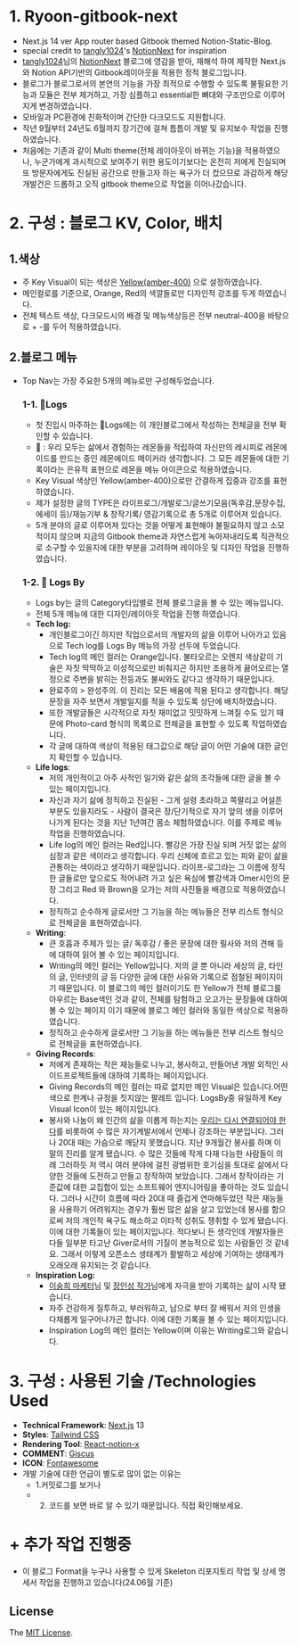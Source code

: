 # 1. Ryoon-gitbook-next

- Next.js 14 ver App router based Gitbook themed Notion-Static-Blog.
- special credit to [tangly1024](https://github.com/tangly1024)'s [NotionNext](https://github.com/tangly1024/NotionNext) for inspiration
- [tangly1024](https://github.com/tangly1024)님의 [NotionNext](https://docs.tangly1024.com/about) 블로그에 영감을 받아, 재해석 하여 제작한 Next.js와 Notion API기반의 Gitbook레이아웃을 적용한 정적 블로그입니다.
- 블로그가 블로그로서의 본연의 기능을 가장 최적으로 수행할 수 있도록 불필요한 기능과 모듈은 전부 제거하고, 가장 심플하고 essential한 뼈대와 구조만으로 이루어지게 변경하였습니다.
- 모바일과 PC환경에 친화적이며 간단한 다크모드도 지원합니다.
- 작년 9월부터 24년도 6월까지 장기간에 걸쳐 틈틈이 개발 및 유지보수 작업을 진행하였습니다.
- 처음에는 기존과 같이 Multi theme(전체 레이아웃이 바뀌는 기능)을 적용하였으나, 누군가에게 과시적으로 보여주기 위한 용도이기보다는 온전히 저에게 진실되며 또 방문자에게도 진실된 공간으로 만들고자 하는 욕구가 더 컸으므로 과감하게 해당 개발건은 드롭하고 오직 gitbook theme으로 작업을 이어나갔습니다.

# 2. 구성 : 블로그 KV, Color, 배치

## 1.색상

- 주 Key Visual이 되는 색상은 [Yellow(amber-400)](https://flowbite.com/docs/customize/colors/) 으로 설정하였습니다.
- 메인컬로를 기준으로, Orange, Red의 색깔들로만 디자인적 강조를 두게 하였습니다.
- 전체 텍스트 색상, 다크모드시의 배경 및 메뉴색상등은 전부 neutral-400을 바탕으로 + -를 두어 적용하였습니다.

## 2.블로그 메뉴

- Top Nav는 가장 주요한 5개의 메뉴로만 구성해두었습니다.

  ### 1-1. 🍋Logs

  - 첫 진입시 마주하는 🍋Logs에는 이 개인블로그에서 작성하는 전체글을 전부 확인할 수 있습니다.
  - 🍋 : 우리 모두는 삶에서 경험하는 레몬들을 적립하여 자신만의 레시피로 레몬에이드를 만드는 중인 레몬에이드 메이커라 생각합니다. 그 모든 레몬들에 대한 기록이라는 은유적 표현으로 레몬을 메뉴 아이콘으로 적용하였습니다.
  - Key Visual 색상인 Yellow(amber-400)으로만 간결하게 집중과 강조를 표현하였습니다.
  - 제가 설정한 글의 TYPE은 라이프로그/개발로그/글쓰기모음(독후감,문장수집,에세이 등)/재능기부 & 창작기록/ 영감기록으로 총 5개로 이루어져 있습니다.
  - 5개 분야의 글로 이루어져 있다는 것을 어떻게 표현해야 불필요하지 않고 소모적이지 않으며 지금의 Gitbook theme과 자연스럽게 녹아져내리도록 직관적으로 소구할 수 있을지에 대한 부분을 고려하며 레이아웃 및 디자인 작업을 진행하였습니다.

  ### 1-2. 🍋 Logs By

  - Logs by는 글의 Category타입별로 전체 블로그글을 볼 수 있는 메뉴입니다.
  - 전체 5개 메뉴에 대한 디자인/레이아웃 작업을 진행 하였습니다.
  - **Tech log:**
    - 개인블로그이긴 하지만 직업으로서의 개발자의 삶을 이루어 나아가고 있음으로 Tech log를 Logs By 메뉴의 가장 선두에 두었습니다.
    - Tech log의 메인 컬러는 Orange입니다. 불타오르는 오렌지 색상같이 기술은 자칫 딱딱하고 이성적으로만 비춰지곤 하지만 조용하게 끓어오르는 열정으로 주변을 밝히는 전등과도 불씨와도 같다고 생각하기 때문입니다.
    - 완료주의 > 완성주의. 이 진리는 모든 배움에 적용 된다고 생각합니다. 해당 문장을 자주 보면서 개발일지를 적을 수 있도록 상단에 배치하였습니다.
    - 또한 개발글들은 시각적으로 자칫 재미없고 밋밋하게 느껴질 수도 있기 때문에 Photo-card 형식의 목록으로 전체글을 표현할 수 있도록 작업하였습니다.
    - 각 글에 대하여 색상이 적용된 태그값으로 해당 글이 어떤 기술에 대한 글인지 확인할 수 있습니다.
  - **Life logs**:
    - 저의 개인적이고 아주 사적인 일기와 같은 삶의 조각들에 대한 글을 볼 수 있는 페이지입니다.
    - 자신과 자기 삶에 정직하고 진실된 - 그게 설령 초라하고 쪽팔리고 어설픈 부분도 있을지라도 - 사람이 결국은 장/단기적으로 자기 앞의 생을 이루어 나가게 된다는 것을 지난 1년여간 몸소 체험하였습니다. 이를 주제로 메뉴 작업을 진행하였습니다.
    - Life log의 메인 컬러는 Red입니다. 빨강은 가장 진실 되며 거짓 없는 삶의 심장과 같은 색이라고 생각합니다. 우리 신체에 흐르고 있는 피와 같이 삶을 관통하는 색이라고 생각하기 때문입니다. 라이프-로그라는 그 이름에 정직한 글들로만 앞으로도 적어내려 가고 싶은 욕심에 빨강색과 Omer시인의 문장 그리고 Red 와 Brown을 오가는 저의 사진들을 배경으로 적용하였습니다.
    - 정직하고 순수하게 글로서만 그 기능을 하는 메뉴들은 전부 리스트 형식으로 전체글을 표현하였습니다.
  - **Writing**:
    - 큰 호흡과 주제가 있는 글/ 독후감 / 좋은 문장에 대한 필사와 저의 견해 등에 대하여 읽어 볼 수 있는 페이지입니다.
    - Writing의 메인 컬러는 Yellow입니다. 저의 글 뿐 아니라 세상의 글, 타인의 글, 인터넷의 글 등 다양한 글에 대한 사유와 기록으로 점철된 페이지이기 때문입니다. 이 블로그의 메인 컬러이기도 한 Yellow가 전체 블로그를 아우르는 Base색인 것과 같이, 전체를 탐험하고 오고가는 문장들에 대하여 볼 수 있는 페이지 이기 때문에 블로그 메인 컬러와 동일한 색상으로 적용하였습니다.
    - 정직하고 순수하게 글로서만 그 기능을 하는 메뉴들은 전부 리스트 형식으로 전체글을 표현하였습니다.
  - **Giving Records**:
    - 저에게 존재하는 작은 재능들로 나누고, 봉사하고, 만들어낸 개발 외적인 사이드프로젝트들에 대하여 기록하는 페이지입니다.
    - Giving Records의 메인 컬러는 따로 없지만 메인 Visual은 있습니다.어떤 색으로 한계나 규정을 짓지않는 팔레트 입니다. LogsBy중 유일하게 Key Visual Icon이 있는 페이지입니다.
    - 봉사와 나눔이 왜 인간의 삶을 이롭게 하는지는 [우리는 다시 연결되어야 한다](https://www.aladin.co.kr/m/mproduct.aspx?ItemId=247420735)를 비롯하여 수 많은 자기계발서에서 언제나 강조하는 부분입니다. 그러나 20대 때는 가슴으로 깨닫지 못했습니다. 지난 9개월간 봉사를 하며 이 말의 진리를 알게 됐습니다. 수 많은 것들에 작게 다재 다능한 사람들이 의례 그러하듯 저 역시 여러 분야에 걸친 광범위한 호기심을 토대로 삶에서 다양한 것들에 도전하고 만들고 창작하여 보았습니다. 그래서 창작이라는 기준값에 대한 교집합이 있는 소프트웨어 엔지니어링을 좋아하는 것도 있습니다. 그러나 시간이 흐름에 따라 20대 때 즐겁게 연마해두었던 작은 재능들을 사용하기 어려워지는 경우가 훨씬 많은 삶을 살고 있었는데 봉사를 함으로써 저의 개인적 욕구도 해소하고 이타적 성취도 쟁취할 수 있게 됐습니다. 이에 대한 기록들이 있는 페이지입니다. 적다보니 든 생각인데 개발자들은 다들 일부분 타고난 Giver로서의 기질이 본능적으로 있는 사람들인 것 같네요. 그래서 이렇게 오픈소스 생태계가 활발하고 세상에 기여하는 생태계가 오래오래 유지되는 것 같습니다.
  - **Inspiration Log:**
    - [이숭희 마케터](https://campaign.naver.com/blogpeople/?5)님 및 [장인성 작가](https://www.yes24.com/Product/Goods/59438439)님에게 자극을 받아 기록하는 삶이 시작 됐습니다.
    - 자주 건강하게 질투하고, 부러워하고, 남으로 부터 잘 배워서 저의 인생을 다채롭게 일구어나가곤 합니다. 이에 대한 기록을 볼 수 있는 페이지입니다.
    - Inspiration Log의 메인 컬러는 Yellow이며 이유는 Writing로그와 같습니다.

# 3. 구성 : 사용된 기술 /Technologies Used

- **Technical Framework**: [Next.js](https://nextjs.org/) 13
- **Styles**: [Tailwind CSS](https://www.tailwindcss.cn/)
- **Rendering Tool**: [React-notion-x](https://github.com/NotionX/react-notion-x)
- **COMMENT**: [Giscus](https://giscus.app/zh-CN)
- **ICON**: [Fontawesome](https://fontawesome.com/v6/icons/)
- 개발 기술에 대한 언급이 별도로 많이 없는 이유는
  - 1.커밋로그를 보거나
  - 2. 코드를 보면 바로 알 수 있기 때문입니다. 직접 확인해보세요.

# + 추가 작업 진행중

- 이 블로그 Format을 누구나 사용할 수 있게 Skeleton 리포지토리 작업 및 상세 명세서 작업을 진행하고 있습니다(24.06월 기준)

## License

The [MIT License](https://github.com/tangly1024/NotionNext).
